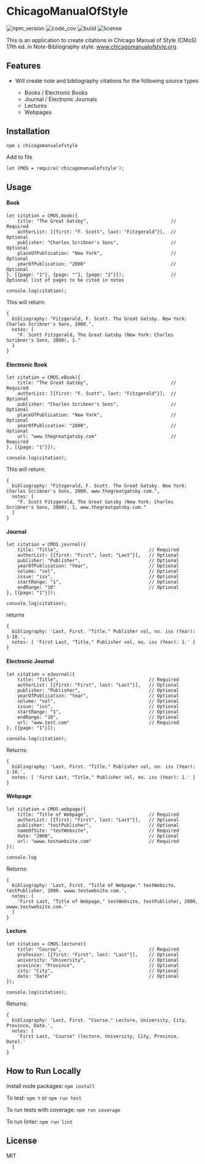 # ChicagoManualOfStyle

![npm_version](https://img.shields.io/npm/v/chicagomanualofstyle)
![code_cov](https://img.shields.io/codecov/c/github/SoorajModi/ChicagoManualOfStyle)
![build](https://img.shields.io/github/workflow/status/SoorajModi/ChicagoManualOfStyle/Main)
![license](https://img.shields.io/badge/license-MIT-brightgreen)

This is an application to create citations in Chicago Manual of Style (CMoS) 17th ed. in Note-Bibliography style: www.chicagomanualofstyle.org.

## Features

- Will create note and bibliography citations for the following source types

    - Books / Electronic Books
    - Journal / Electronic Journals
    - Lectures
    - Webpages
    
## Installation

```bash
npm i chicagomanualofstyle
```

Add to file

```
let CMOS = require('chicagomanualofstyle');
```

## Usage

#### Book

```
let citation = CMOS.book({
    title: "The Great Gatsby",                              // Required
    authorList: [{first: "F. Scott", last: "Fitzgerald"}],  // Optional
    publisher: "Charles Scribner's Sons",                   // Optional
    placeOfPublication: "New York",                         // Optional
    yearOfPublication: "2000"                               // Optional
}, [{page: "1"}, {page: ""}, {page: "2"}]);                 // Optional list of pages to be cited in notes

console.log(citation);
```

This will return:

```
{
  bibliography: "Fitzgerald, F. Scott. The Great Gatsby. New York: Charles Scribner's Sons, 2000.",
  notes: [
    "F. Scott Fitzgerald, The Great Gatsby (New York: Charles Scribner's Sons, 2000), 1."
  ]
}
```

#### Electronic Book

```
let citation = CMOS.eBook({
    title: "The Great Gatsby",                              // Required
    authorList: [{first: "F. Scott", last: "Fitzgerald"}],  // Optional
    publisher: "Charles Scribner's Sons",                   // Optional
    placeOfPublication: "New York",                         // Optional
    yearOfPublication: "2000",                              // Optional
    url: "www.thegreatgatsby.com"                           // Required
}, [{page: "1"}]);

console.log(citation);
```

This will return:

```
{
  bibliography: "Fitzgerald, F. Scott. The Great Gatsby. New York: Charles Scribner's Sons, 2000. www.thegreatgatsby.com.",
  notes: [
    "F. Scott Fitzgerald, The Great Gatsby (New York: Charles Scribner's Sons, 2000), 1, www.thegreatgatsby.com."
  ]
}
```

#### Journal

```
let citation = CMOS.journal({
    title: "Title",                                 // Required
    authorList: [{first: "First", last: "Last"}],   // Optional
    publisher: "Publisher",                         // Optional
    yearOfPublication: "Year",                      // Optional             
    volume: "vol",                                  // Optional
    issue: "iss",                                   // Optional
    startRange: "1",                                // Optional
    endRange: "10"                                  // Optional
}, [{page: "1"}]);

console.log(citation);
```

returns

```
{
  bibliography: 'Last, First. "Title." Publisher vol, no. iss (Year): 1-10.',
  notes: [ 'First Last, "Title," Publisher vol, no. iss (Year): 1.' ]
}
```

#### Electronic Journal

```
let citation = eJournal({
    title: "Title",                                 // Required
    authorList: [{first: "First", last: "Last"}],   // Optional
    publisher: "Publisher",                         // Optional
    yearOfPublication: "Year",                      // Optional
    volume: "vol",                                  // Optional
    issue: "iss",                                   // Optional
    startRange: "1",                                // Optional
    endRange: "10",                                 // Optional
    url: "www.test.com"                             // Required
}, [{page: "1"}]);

console.log(citation);
```

Returns:

```
{
  bibliography: 'Last, First. "Title." Publisher vol, no. iss (Year): 1-10.',
  notes: [ 'First Last, "Title," Publisher vol, no. iss (Year): 1.' ]
}
```

#### Webpage

```
let citation = CMOS.webpage({
    title: "Title of Webpage",                      // Required
    authorList: [{first: "First", last: "Last"}],   // Optional
    publisher: "testPublisher",                     // Optional
    nameOfSite: "testWebsite",                      // Required
    date: "2000",                                   // Optional
    url: "wwww.testwebsite.com"                     // Required
});

console.log
```

Returns:

```
{
  bibliography: 'Last, First. "Title of Webpage." testWebsite. testPublisher, 2000. wwww.testwebsite.com.',
  notes: [
    'First Last, "Title of Webpage," testWebsite, testPublisher, 2000, wwww.testwebsite.com.'
  ]
}
```

#### Lecture

```
let citation = CMOS.lecture({
    title: "Course",                                // Required
    professor: [{first: "First", last: "Last"}],    // Optional
    university: "University",                       // Optional
    province: "Province",                           // Optional
    city: "City",                                   // Optional
    date: "Date"                                    // Optional
}); 

console.log(citation);
```

Returns:

```
{
  bibliography: 'Last, First. "Course." Lecture, University, City, Province, Date.',
  notes: [
    'First Last, "Course" (lecture, University, City, Province, Date).'
  ]
}
```

## How to Run Locally

Install node packages: `npm install`

To test: `npm t` or `npm run test`

To run tests with coverage: `npm run coverage`

To run linter: `npm run lint`

## License

MIT
